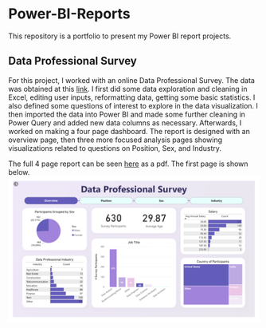 # Power-BI-Reports
This repository is a portfolio to present my Power BI report projects.

## Data Professional Survey
For this project, I worked with an online Data Professional Survey. The data was obtained at this [link](https://github.com/AlexTheAnalyst/Power-BI/blob/main/Power%20BI%20-%20Final%20Project.xlsx). I first did some data exploration and cleaning in Excel, editing user inputs, reformatting data, getting some basic statistics. I also defined some questions of interest to explore in the data visualization. I then imported the data into Power BI and made some further cleaning in Power Query and added new data columns as necessary. Afterwards, I worked on making a four page dashboard. The report is designed with an overview page, then three more focused analysis pages showing visualizations related to questions on Position, Sex, and Industry.

The full 4 page report can be seen [here](https://github.com/celestejasmine/Power-BI-Reports/blob/main/Data%20Professional%20Survey%20-%20Power%20BI%20Report.pdf) as a pdf. The first page is shown below.
![Data Professional Survey](https://github.com/celestejasmine/Power-BI-Reports/blob/main/First%20Page%20Image%20-%20Power%20BI%20Report%20-%20Data%20Professional%20Survey%20-%20Overview.png)
